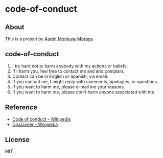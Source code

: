 # code-of-conduct

## About

This is a project by [Aarón Montoya-Moraga](http://montoyamoraga.io/)

## code-of-conduct

1. I try hard not to harm anybody with my actions or beliefs.
2. If I harm you, feel free to contact me and and complain.
3. Contact can be in English or Spanish, via email.
4. If you contact me, I might reply with comments, apologies, or questions.
5. If you want to harm me, please e-mail me your reasons.
6. If you want to harm me, please don't harm anyone associated with me.

## Reference

* [Code of conduct - Wikipedia](https://en.wikipedia.org/wiki/Code_of_conduct)
* [Disclaimer - Wikipedia](https://en.wikipedia.org/wiki/Disclaimer)

## License

MIT
